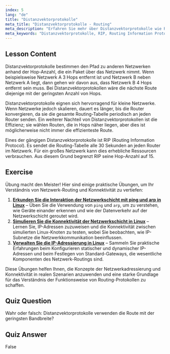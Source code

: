 ```yaml
---
index: 5
lang: "de"
title: "Distanzvektorprotokolle"
meta_title: "Distanzvektorprotokolle - Routing"
meta_description: "Erfahren Sie mehr über Distanzvektorprotokolle wie RIP, ihre Funktionsweise und ihre Einschränkungen für das Netzwerk-Routing. Verstehen Sie Hop-Count und Netzwerkeffizienz."
meta_keywords: "Distanzvektorprotokolle, RIP, Routing Information Protocol, Hop-Count, Netzwerk-Routing, Linux-Netzwerk, Anfängerleitfaden, Tutorial"
---
```


## Lesson Content

Distanzvektorprotokolle bestimmen den Pfad zu anderen Netzwerken anhand der Hop-Anzahl, die ein Paket über das Netzwerk nimmt. Wenn beispielsweise Netzwerk A 3 Hops entfernt ist und Netzwerk B neben Netzwerk A liegt, dann gehen wir davon aus, dass Netzwerk B 4 Hops entfernt sein muss. Bei Distanzvektorprotokollen wäre die nächste Route diejenige mit der geringsten Anzahl von Hops.

Distanzvektorprotokolle eignen sich hervorragend für kleine Netzwerke. Wenn Netzwerke jedoch skalieren, dauert es länger, bis die Router konvergieren, da sie die gesamte Routing-Tabelle periodisch an jeden Router senden. Ein weiterer Nachteil von Distanzvektorprotokollen ist die Effizienz; sie wählen Routen, die in Hops näher liegen, aber dies ist möglicherweise nicht immer die effizienteste Route.

Eines der gängigen Distanzvektorprotokolle ist RIP (Routing Information Protocol). Es sendet die Routing-Tabelle alle 30 Sekunden an jeden Router im Netzwerk. Für ein großes Netzwerk kann dies erhebliche Ressourcen verbrauchen. Aus diesem Grund begrenzt RIP seine Hop-Anzahl auf 15.

## Exercise

Übung macht den Meister! Hier sind einige praktische Übungen, um Ihr Verständnis von Netzwerk-Routing und Konnektivität zu vertiefen:

1. **[Erkunden Sie die Interaktion der Netzwerkschicht mit ping und arp in Linux](https://labex.io/de/labs/comptia-explore-network-layer-interaction-with-ping-and-arp-in-linux-592746)** – Üben Sie die Verwendung von `ping` und `arp`, um zu verstehen, wie Geräte einander erkennen und wie der Datenverkehr auf der Netzwerkschicht geroutet wird.
2. **[Simulieren Sie die Konnektivität der Netzwerkschicht in Linux](https://labex.io/de/labs/comptia-simulate-network-layer-connectivity-in-linux-592752)** – Lernen Sie, IP-Adressen zuzuweisen und die Konnektivität zwischen simulierten Linux-Knoten zu testen, wobei Sie beobachten, wie IP-Subnetze die Netzwerkkommunikation beeinflussen.
3. **[Verwalten Sie die IP-Adressierung in Linux](https://labex.io/de/labs/comptia-manage-ip-addressing-in-linux-592736)** – Sammeln Sie praktische Erfahrungen beim Konfigurieren statischer und dynamischer IP-Adressen und beim Festlegen von Standard-Gateways, die wesentliche Komponenten des Netzwerk-Routings sind.

Diese Übungen helfen Ihnen, die Konzepte der Netzwerkadressierung und Konnektivität in realen Szenarien anzuwenden und eine starke Grundlage für das Verständnis der Funktionsweise von Routing-Protokollen zu schaffen.

## Quiz Question

Wahr oder falsch: Distanzvektorprotokolle verwenden die Route mit der geringsten Bandbreite?

## Quiz Answer

False
